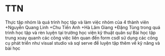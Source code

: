 # TTN
Thực tập nhóm là quá trình học tập và làm việc nhóm của 4 thành viên
+Nguyễn Quang Linh
+Chu Tiến Anh
+Hà Lâm Giang
+Đặng Tùng
trong quá trình học tập và rèn luyện tại trường học viện kỹ thuật quân sự
Bài học tập trung xoay quanh các công việc liên quan đến form csdl
sử dụng các công cụ phát triển như visual studio và sql serve để luyện tập thêm về kỹ năng và bài học
